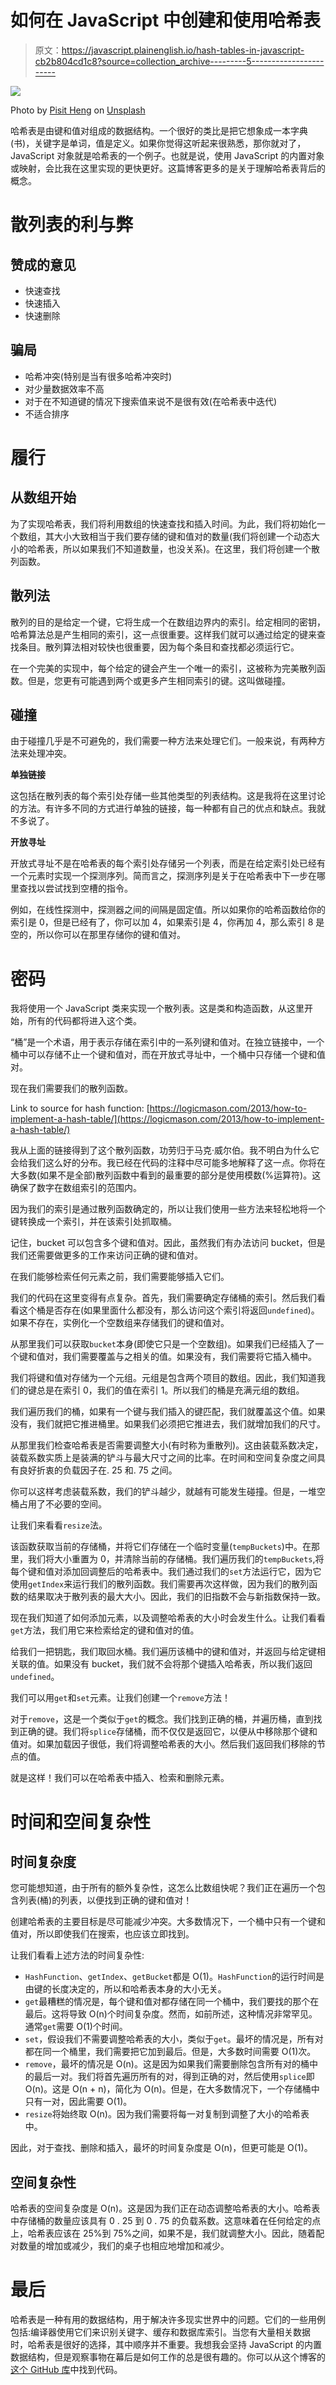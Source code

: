# 如何在 JavaScript 中创建和使用哈希表

> 原文：<https://javascript.plainenglish.io/hash-tables-in-javascript-cb2b804cd1c8?source=collection_archive---------5----------------------->

![](img/2137a1fa3ed963ae238682e388542322.png)

Photo by [Pisit Heng](https://unsplash.com/@pisitheng?utm_source=medium&utm_medium=referral) on [Unsplash](https://unsplash.com?utm_source=medium&utm_medium=referral)

哈希表是由键和值对组成的数据结构。一个很好的类比是把它想象成一本字典(书)，关键字是单词，值是定义。如果你觉得这听起来很熟悉，那你就对了，JavaScript 对象就是哈希表的一个例子。也就是说，使用 JavaScript 的内置对象或映射，会比我在这里实现的更快更好。这篇博客更多的是关于理解哈希表背后的概念。

# 散列表的利与弊

## 赞成的意见

*   快速查找
*   快速插入
*   快速删除

## 骗局

*   哈希冲突(特别是当有很多哈希冲突时)
*   对少量数据效率不高
*   对于在不知道键的情况下搜索值来说不是很有效(在哈希表中迭代)
*   不适合排序

# 履行

## 从数组开始

为了实现哈希表，我们将利用数组的快速查找和插入时间。为此，我们将初始化一个数组，其大小大致相当于我们要存储的键和值对的数量(我们将创建一个动态大小的哈希表，所以如果我们不知道数量，也没关系)。在这里，我们将创建一个散列函数。

## 散列法

散列的目的是给定一个键，它将生成一个在数组边界内的索引。给定相同的密钥，哈希算法总是产生相同的索引，这一点很重要。这样我们就可以通过给定的键来查找条目。散列算法相对较快也很重要，因为每个条目和查找都必须运行它。

在一个完美的实现中，每个给定的键会产生一个唯一的索引，这被称为完美散列函数。但是，您更有可能遇到两个或更多产生相同索引的键。这叫做碰撞。

## 碰撞

由于碰撞几乎是不可避免的，我们需要一种方法来处理它们。一般来说，有两种方法来处理冲突。

**单独链接**

这包括在散列表的每个索引处存储一些其他类型的列表结构。这是我将在这里讨论的方法。有许多不同的方式进行单独的链接，每一种都有自己的优点和缺点。我就不多说了。

**开放寻址**

开放式寻址不是在哈希表的每个索引处存储另一个列表，而是在给定索引处已经有一个元素时实现一个探测序列。简而言之，探测序列是关于在哈希表中下一步在哪里查找以尝试找到空槽的指令。

例如，在线性探测中，探测器之间的间隔是固定值。所以如果你的哈希函数给你的索引是 0，但是已经有了，你可以加 4，如果索引是 4，你再加 4，那么索引 8 是空的，所以你可以在那里存储你的键和值对。

# 密码

我将使用一个 JavaScript 类来实现一个散列表。这是类和构造函数，从这里开始，所有的代码都将进入这个类。

“桶”是一个术语，用于表示存储在索引中的一系列键和值对。在独立链接中，一个桶中可以存储不止一个键和值对，而在开放式寻址中，一个桶中只存储一个键和值对。

现在我们需要我们的散列函数。

Link to source for hash function: [https://logicmason.com/2013/how-to-implement-a-hash-table/](https://logicmason.com/2013/how-to-implement-a-hash-table/)

我从上面的链接得到了这个散列函数，功劳归于马克·威尔伯。我不明白为什么它会给我们这么好的分布。我已经在代码的注释中尽可能多地解释了这一点。你将在大多数(如果不是全部)散列函数中看到的最重要的部分是使用模数(%运算符)。这确保了数字在数组索引的范围内。

因为我们的索引是通过散列函数确定的，所以让我们使用一些方法来轻松地将一个键转换成一个索引，并在该索引处抓取桶。

记住，bucket 可以包含多个键和值对。因此，虽然我们有办法访问 bucket，但是我们还需要做更多的工作来访问正确的键和值对。

在我们能够检索任何元素之前，我们需要能够插入它们。

我们的代码在这里变得有点复杂。首先，我们需要确定存储桶的索引。然后我们看看这个桶是否存在(如果里面什么都没有，那么访问这个索引将返回`undefined`)。如果不存在，实例化一个空数组来存储我们的键和值对。

从那里我们可以获取`bucket`本身(即使它只是一个空数组)。如果我们已经插入了一个键和值对，我们需要覆盖与之相关的值。如果没有，我们需要将它插入桶中。

我们将键和值对存储为一个元组。元组是包含两个项目的数组。因此，我们知道我们的键总是在索引 0，我们的值在索引 1。所以我们的桶是充满元组的数组。

我们遍历我们的桶，如果有一个键与我们插入的键匹配，我们就覆盖这个值。如果没有，我们就把它推进桶里。如果我们必须把它推进去，我们就增加我们的尺寸。

从那里我们检查哈希表是否需要调整大小(有时称为重散列)。这由装载系数决定，装载系数实质上是装满的铲斗与最大尺寸之间的比率。在时间和空间复杂度之间具有良好折衷的负载因子在. 25 和. 75 之间。

你可以这样考虑装载系数，我们的铲斗越少，就越有可能发生碰撞。但是，一堆空桶占用了不必要的空间。

让我们来看看`resize`法。

该函数获取当前的存储桶，并将它们存储在一个临时变量(`tempBuckets`)中。在那里，我们将大小重置为 0，并清除当前的存储桶。我们遍历我们的`tempBuckets`,将每个键和值对添加回调整后的哈希表中。我们通过我们的`set`方法运行它，因为它使用`getIndex`来运行我们的散列函数。我们需要再次这样做，因为我们的散列函数的结果取决于散列表的最大大小。因此，我们的旧指数不会与新指数保持一致。

现在我们知道了如何添加元素，以及调整哈希表的大小时会发生什么。让我们看看`get`方法，我们用它来检索给定的键和值对的值。

给我们一把钥匙，我们取回水桶。我们遍历该桶中的键和值对，并返回与给定键相关联的值。如果没有 bucket，我们就不会将那个键插入哈希表，所以我们返回`undefined`。

我们可以用`get`和`set`元素。让我们创建一个`remove`方法！

对于`remove`，这是一个类似于`get`的概念。我们找到正确的桶，并遍历桶，直到找到正确的键。我们将`splice`存储桶，而不仅仅是返回它，以便从中移除那个键和值对。如果加载因子很低，我们将调整哈希表的大小。然后我们返回我们移除的节点的值。

就是这样！我们可以在哈希表中插入、检索和删除元素。

# 时间和空间复杂性

## 时间复杂度

您可能想知道，由于所有的额外复杂性，这怎么比数组快呢？我们正在遍历一个包含列表(桶)的列表，以便找到正确的键和值对！

创建哈希表的主要目标是尽可能减少冲突。大多数情况下，一个桶中只有一个键和值对，所以即使我们在搜索，也应该立即找到。

让我们看看上述方法的时间复杂性:

*   `HashFunction`、`getIndex`、`getBucket`都是 O(1)。`HashFunction`的运行时间是由键的长度决定的，所以和哈希表本身的大小无关。
*   `get`最糟糕的情况是，每个键和值对都存储在同一个桶中，我们要找的那个在最后。这将导致 O(n)个时间复杂度。然而，如前所述，这种情况非常罕见。通常`get`需要 O(1)个时间。
*   `set`，假设我们不需要调整哈希表的大小，类似于`get`。最坏的情况是，所有对都在同一个桶里，我们需要把它加到最后。但是，大多数时间需要 O(1)次。
*   `remove`，最坏的情况是 O(n)。这是因为如果我们需要删除包含所有对的桶中的最后一对。我们将首先遍历所有的对，得到正确的对，然后使用`splice`即 O(n)。这是 O(n + n)，简化为 O(n)。但是，在大多数情况下，一个存储桶中只有一对，因此需要 O(1)。
*   `resize`将始终取 O(n)。因为我们需要将每一对复制到调整了大小的哈希表中。

因此，对于查找、删除和插入，最坏的时间复杂度是 O(n)，但更可能是 O(1)。

## 空间复杂性

哈希表的空间复杂度是 O(n)。这是因为我们正在动态调整哈希表的大小。哈希表中存储桶的数量应该具有 0 . 25 到 0 . 75 的负载系数。这意味着在任何给定的点上，哈希表应该在 25%到 75%之间，如果不是，我们就调整大小。因此，随着配对数量的增加或减少，我们的桌子也相应地增加和减少。

# 最后

哈希表是一种有用的数据结构，用于解决许多现实世界中的问题。它们的一些用例包括:编译器使用它们来识别关键字、缓存和数据库索引。当您有大量相关数据时，哈希表是很好的选择，其中顺序并不重要。我想我会坚持 JavaScript 的内置数据结构，但是观察事物在幕后是如何工作的总是很有趣的。你可以从这个博客的[这个 GitHub 库](https://github.com/ReginaF2012/javascript-hash-table)中找到代码。